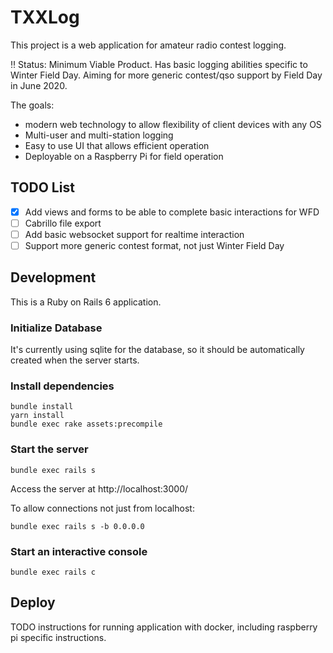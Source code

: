 # TXXLog

This project is a web application for amateur radio contest logging. 

:bangbang: Status: Minimum Viable Product. Has basic logging abilities specific to Winter Field Day. Aiming for more generic contest/qso support by Field Day in June 2020.

The goals:
* modern web technology to allow flexibility of client devices with any OS
* Multi-user and multi-station logging
* Easy to use UI that allows efficient operation
* Deployable on a Raspberry Pi for field operation

## TODO List
- [x] Add views and forms to be able to complete basic interactions for WFD
- [ ] Cabrillo file export
- [ ] Add basic websocket support for realtime interaction
- [ ] Support more generic contest format, not just Winter Field Day

## Development

This is a Ruby on Rails 6 application.

### Initialize Database

It's currently using sqlite for the database, so it should be automatically created when the server starts.

### Install dependencies
```
bundle install
yarn install
bundle exec rake assets:precompile
```


### Start the server
```bundle exec rails s```

Access the server at http://localhost:3000/

To allow connections not just from localhost:

```bundle exec rails s -b 0.0.0.0```

### Start an interactive console
```bundle exec rails c```

## Deploy

TODO instructions for running application with docker, including raspberry pi specific instructions.
